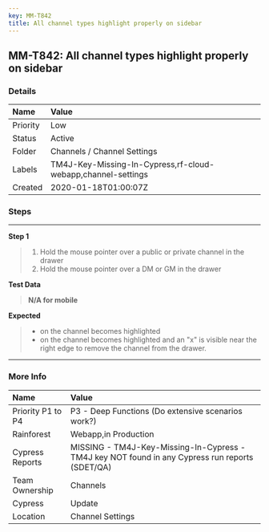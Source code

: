 ```yaml
---
key: MM-T842
title: All channel types highlight properly on sidebar
---
```


## MM-T842: All channel types highlight properly on sidebar

### Details

| Name     | Value                                                        |
| :------- | :----------------------------------------------------------- |
| Priority | Low                                                          |
| Status   | Active                                                       |
| Folder   | Channels / Channel Settings                                  |
| Labels   | TM4J-Key-Missing-In-Cypress,rf-cloud-webapp,channel-settings |
| Created  | 2020-01-18T01:00:07Z                                         |

### Steps

<hr/>

**Step 1**

> <article><ol><li>Hold the mouse pointer over a public or private channel in the drawer</li><li>Hold the mouse pointer over a DM or GM in the drawer</li></ol></article>

**Test Data**

> <article><strong>N/A for mobile</strong></article>

**Expected**

> <article><ul><li>on the channel becomes highlighted</li><li>on the channel becomes highlighted and an "x" is visible near the right edge to remove the channel from the drawer.</li></ul></article>

<hr/>

### More Info

| Name              | Value                                                                                           |
| :---------------- | :---------------------------------------------------------------------------------------------- |
| Priority P1 to P4 | P3 - Deep Functions (Do extensive scenarios work?)                                              |
| Rainforest        | Webapp,in Production                                                                            |
| Cypress Reports   | MISSING - TM4J-Key-Missing-In-Cypress - TM4J key NOT found in any Cypress run reports (SDET/QA) |
| Team Ownership    | Channels                                                                                        |
| Cypress           | Update                                                                                          |
| Location          | Channel Settings                                                                                |

